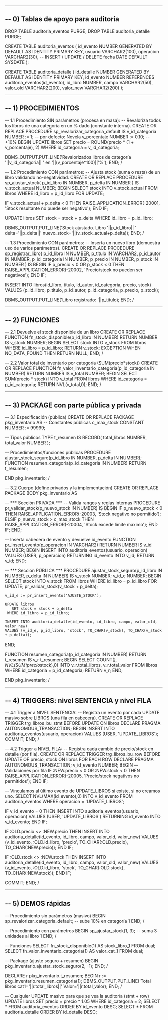 ------------------------------------------------------------
-- 0) Tablas de apoyo para auditoría
------------------------------------------------------------
DROP TABLE auditoria_eventos PURGE;
DROP TABLE auditoria_detalle PURGE;

CREATE TABLE auditoria_eventos (
  id_evento NUMBER GENERATED BY DEFAULT AS IDENTITY PRIMARY KEY,
  usuario    VARCHAR2(100),
  operacion  VARCHAR2(30),        -- INSERT / UPDATE / DELETE
  fecha      DATE DEFAULT SYSDATE
);

CREATE TABLE auditoria_detalle (
  id_detalle NUMBER GENERATED BY DEFAULT AS IDENTITY PRIMARY KEY,
  id_evento  NUMBER REFERENCES auditoria_eventos(id_evento),
  id_libro   NUMBER,
  campo      VARCHAR2(50),
  valor_old  VARCHAR2(200),
  valor_new  VARCHAR2(200)
);

------------------------------------------------------------
-- 1) PROCEDIMIENTOS
------------------------------------------------------------

-- 1.1 Procedimiento SIN parámetros (procesa en masa):
-- Revaloriza todos los libros de una categoría en un % dado (constante interna).
CREATE OR REPLACE PROCEDURE sp_revalorizar_categoria_default IS
  v_id_categoria NUMBER := 1;     -- por defecto: Novela
  v_porcentaje   NUMBER := 0.10;  -- +10%
BEGIN
  UPDATE libros
     SET precio = ROUND(precio * (1 + v_porcentaje), 2)
   WHERE id_categoria = v_id_categoria;

  DBMS_OUTPUT.PUT_LINE('Revalorizados libros de categoría '||v_id_categoria||
                       ' en '||(v_porcentaje*100)||'%');
END;
/

-- 1.2 Procedimiento CON parámetros:
-- Ajusta stock (suma o resta) de un libro validando no-negatividad.
CREATE OR REPLACE PROCEDURE sp_ajustar_stock(
  p_id_libro IN NUMBER,
  p_delta    IN NUMBER
) IS
  v_stock_actual NUMBER;
BEGIN
  SELECT stock INTO v_stock_actual FROM libros WHERE id_libro = p_id_libro FOR UPDATE;

  IF v_stock_actual + p_delta < 0 THEN
    RAISE_APPLICATION_ERROR(-20001, 'Stock resultante no puede ser negativo');
  END IF;

  UPDATE libros
     SET stock = stock + p_delta
   WHERE id_libro = p_id_libro;

  DBMS_OUTPUT.PUT_LINE('Stock ajustado. Libro '||p_id_libro||
                       ' delta='||p_delta||' nuevo_stock='||(v_stock_actual+p_delta));
END;
/

-- 1.3 Procedimiento CON parámetros:
-- Inserta un nuevo libro (demuestra uso de varios parámetros).
CREATE OR REPLACE PROCEDURE sp_registrar_libro(
  p_id_libro    IN NUMBER,
  p_titulo      IN VARCHAR2,
  p_id_autor    IN NUMBER,
  p_id_categoria IN NUMBER,
  p_precio      IN NUMBER,
  p_stock       IN NUMBER
) IS
BEGIN
  IF p_precio < 0 OR p_stock < 0 THEN
    RAISE_APPLICATION_ERROR(-20002, 'Precio/stock no pueden ser negativos');
  END IF;

  INSERT INTO libros(id_libro, titulo, id_autor, id_categoria, precio, stock)
  VALUES (p_id_libro, p_titulo, p_id_autor, p_id_categoria, p_precio, p_stock);

  DBMS_OUTPUT.PUT_LINE('Libro registrado: '||p_titulo);
END;
/

------------------------------------------------------------
-- 2) FUNCIONES
------------------------------------------------------------

-- 2.1 Devuelve el stock disponible de un libro
CREATE OR REPLACE FUNCTION fn_stock_disponible(p_id_libro IN NUMBER)
RETURN NUMBER IS
  v_stock NUMBER;
BEGIN
  SELECT stock INTO v_stock FROM libros WHERE id_libro = p_id_libro;
  RETURN v_stock;
EXCEPTION
  WHEN NO_DATA_FOUND THEN
    RETURN NULL;
END;
/

-- 2.2 Valor total de inventario por categoría (SUM(precio*stock))
CREATE OR REPLACE FUNCTION fn_valor_inventario_categoria(p_id_categoria IN NUMBER)
RETURN NUMBER IS
  v_total NUMBER;
BEGIN
  SELECT SUM(precio * stock) INTO v_total
    FROM libros
   WHERE id_categoria = p_id_categoria;
  RETURN NVL(v_total,0);
END;
/

------------------------------------------------------------
-- 3) PACKAGE con parte pública y privada
------------------------------------------------------------

-- 3.1 Especificación (pública)
CREATE OR REPLACE PACKAGE pkg_inventario AS
  -- Constantes públicas
  c_max_stock CONSTANT NUMBER := 99999;

  -- Tipos públicos
  TYPE t_resumen IS RECORD(
    total_libros NUMBER,
    total_valor  NUMBER
  );

  -- Procedimientos/funciones públicas
  PROCEDURE ajustar_stock_seguro(p_id_libro IN NUMBER, p_delta IN NUMBER);
  FUNCTION  resumen_categoria(p_id_categoria IN NUMBER) RETURN t_resumen;

END pkg_inventario;
/

-- 3.2 Cuerpo (define privados y la implementación)
CREATE OR REPLACE PACKAGE BODY pkg_inventario AS

  -- *** Sección PRIVADA ***
  -- Valida rangos y reglas internas
  PROCEDURE pr_validar_stock(p_nuevo_stock IN NUMBER) IS
  BEGIN
    IF p_nuevo_stock < 0 THEN
      RAISE_APPLICATION_ERROR(-20003, 'Stock negativo no permitido');
    ELSIF p_nuevo_stock > c_max_stock THEN
      RAISE_APPLICATION_ERROR(-20004, 'Stock excede limite maximo');
    END IF;
  END;

  -- Inserta cabecera de evento y devuelve id_evento
  FUNCTION pr_insert_evento(p_operacion IN VARCHAR2)
  RETURN NUMBER IS
    v_id NUMBER;
  BEGIN
    INSERT INTO auditoria_eventos(usuario, operacion)
    VALUES (USER, p_operacion)
    RETURNING id_evento INTO v_id;
    RETURN v_id;
  END;

  -- *** Sección PÚBLICA ***
  PROCEDURE ajustar_stock_seguro(p_id_libro IN NUMBER, p_delta IN NUMBER) IS
    v_stock NUMBER;
    v_id_e  NUMBER;
  BEGIN
    SELECT stock INTO v_stock FROM libros WHERE id_libro = p_id_libro FOR UPDATE;
    pr_validar_stock(v_stock + p_delta);

    v_id_e := pr_insert_evento('AJUSTE_STOCK');

    UPDATE libros
       SET stock = stock + p_delta
     WHERE id_libro = p_id_libro;

    INSERT INTO auditoria_detalle(id_evento, id_libro, campo, valor_old, valor_new)
    VALUES (v_id_e, p_id_libro, 'stock', TO_CHAR(v_stock), TO_CHAR(v_stock + p_delta));
  END;

  FUNCTION resumen_categoria(p_id_categoria IN NUMBER)
  RETURN t_resumen IS
    v_r t_resumen;
  BEGIN
    SELECT COUNT(*), NVL(SUM(precio*stock),0)
      INTO v_r.total_libros, v_r.total_valor
      FROM libros
     WHERE id_categoria = p_id_categoria;
    RETURN v_r;
  END;

END pkg_inventario;
/

------------------------------------------------------------
-- 4) TRIGGERS: nivel SENTENCIA y nivel FILA
------------------------------------------------------------

-- 4.1 Trigger a NIVEL SENTENCIA:
-- Registra un evento por cada UPDATE masivo sobre LIBROS (una fila en cabecera).
CREATE OR REPLACE TRIGGER trg_libros_bu_stmt
BEFORE UPDATE ON libros
DECLARE
  PRAGMA AUTONOMOUS_TRANSACTION;
BEGIN
  INSERT INTO auditoria_eventos(usuario, operacion) VALUES (USER, 'UPDATE_LIBROS');
  COMMIT;
END;
/

-- 4.2 Trigger a NIVEL FILA:
-- Registra cada cambio de precio/stock en detalle (por fila).
CREATE OR REPLACE TRIGGER trg_libros_bu_row
BEFORE UPDATE OF precio, stock ON libros
FOR EACH ROW
DECLARE
  PRAGMA AUTONOMOUS_TRANSACTION;
  v_id_evento NUMBER;
BEGIN
  -- Validaciones por fila
  IF :NEW.precio < 0 OR :NEW.stock < 0 THEN
    RAISE_APPLICATION_ERROR(-20005, 'Precio/stock negativos no permitidos');
  END IF;

  -- Vinculamos al último evento de UPDATE_LIBROS si existe, si no creamos uno.
  SELECT NVL(MAX(id_evento),0) INTO v_id_evento
    FROM auditoria_eventos
   WHERE operacion = 'UPDATE_LIBROS';

  IF v_id_evento = 0 THEN
    INSERT INTO auditoria_eventos(usuario, operacion)
    VALUES (USER, 'UPDATE_LIBROS')
    RETURNING id_evento INTO v_id_evento;
  END IF;

  IF :OLD.precio <> :NEW.precio THEN
    INSERT INTO auditoria_detalle(id_evento, id_libro, campo, valor_old, valor_new)
    VALUES (v_id_evento, :OLD.id_libro, 'precio', TO_CHAR(:OLD.precio), TO_CHAR(:NEW.precio));
  END IF;

  IF :OLD.stock <> :NEW.stock THEN
    INSERT INTO auditoria_detalle(id_evento, id_libro, campo, valor_old, valor_new)
    VALUES (v_id_evento, :OLD.id_libro, 'stock', TO_CHAR(:OLD.stock), TO_CHAR(:NEW.stock));
  END IF;

  COMMIT;
END;
/

------------------------------------------------------------
-- 5) DEMOS rápidas 
------------------------------------------------------------

-- Procedimiento sin parámetros (masivo)
BEGIN
  sp_revalorizar_categoria_default; -- sube 10% en categoría 1
END;
/

-- Procedimiento con parámetros
BEGIN
  sp_ajustar_stock(1, 3);  -- suma 3 unidades al libro 1
END;
/

-- Funciones
SELECT fn_stock_disponible(1) AS stock_libro_1 FROM dual;
SELECT fn_valor_inventario_categoria(1) AS valor_cat_1 FROM dual;

-- Package (ajuste seguro + resumen)
BEGIN
  pkg_inventario.ajustar_stock_seguro(2, -1);
END;
/

DECLARE
  r pkg_inventario.t_resumen;
BEGIN
  r := pkg_inventario.resumen_categoria(1);
  DBMS_OUTPUT.PUT_LINE('Total libros cat1='||r.total_libros||'  Valor='||r.total_valor);
END;
/

-- Cualquier UPDATE masivo para que se vea la auditoría (stmt + row)
UPDATE libros SET precio = precio * 1.05 WHERE id_categoria = 2;
SELECT * FROM auditoria_eventos ORDER BY id_evento DESC;
SELECT * FROM auditoria_detalle ORDER BY id_detalle DESC;

